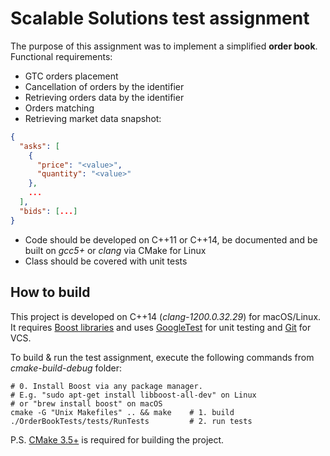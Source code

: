 # Scalable Solutions test assignment

The purpose of this assignment was to implement a simplified **order book**.\
Functional requirements:
- GTC orders placement
- Cancellation of orders by the identifier
- Retrieving orders data by the identifier
- Orders matching
- Retrieving market data snapshot:
```json
{
  "asks": [
    {
      "price": "<value>",
      "quantity": "<value>"
    },
    ...
  ],
  "bids": [...]
}
```
- Code should be developed on C++11 or C++14, be documented and be built on *gcc5+* or *clang* via CMake for Linux
- Class should be covered with unit tests

## How to build

This project is developed on C++14 (*clang-1200.0.32.29*) for macOS/Linux.\
It requires [Boost libraries](https://www.boost.org) and uses [GoogleTest](https://github.com/google/googletest.git) for unit testing and [Git](https://git-scm.com) for VCS.

To build & run the test assignment, execute the following commands from *cmake-build-debug* folder:
```shell
# 0. Install Boost via any package manager.
# E.g. "sudo apt-get install libboost-all-dev" on Linux
# or "brew install boost" on macOS
cmake -G "Unix Makefiles" .. && make    # 1. build
./OrderBookTests/tests/RunTests         # 2. run tests
```
P.S. [CMake 3.5+](https://cmake.org) is required for building the project.